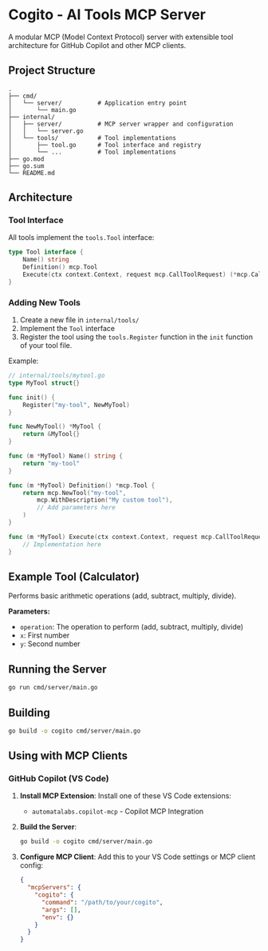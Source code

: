 # Cogito - AI Tools MCP Server

A modular MCP (Model Context Protocol) server with extensible tool architecture for GitHub Copilot and other MCP clients.

## Project Structure

```
.
├── cmd/
│   └── server/          # Application entry point
│       └── main.go
├── internal/
│   ├── server/          # MCP server wrapper and configuration
│   │   └── server.go
│   └── tools/           # Tool implementations
│       ├── tool.go      # Tool interface and registry
│       └── ...          # Tool implementations
├── go.mod
├── go.sum
└── README.md
```

## Architecture

### Tool Interface

All tools implement the `tools.Tool` interface:

```go
type Tool interface {
    Name() string
    Definition() mcp.Tool
    Execute(ctx context.Context, request mcp.CallToolRequest) (*mcp.CallToolResult, error)
}
```

### Adding New Tools

1. Create a new file in `internal/tools/`
2. Implement the `Tool` interface
3. Register the tool using the `tools.Register` function in the `init` function of your tool file.

Example:

```go
// internal/tools/mytool.go
type MyTool struct{}

func init() {
	Register("my-tool", NewMyTool)
}

func NewMyTool() *MyTool {
    return &MyTool{}
}

func (m *MyTool) Name() string {
    return "my-tool"
}

func (m *MyTool) Definition() *mcp.Tool {
    return mcp.NewTool("my-tool",
        mcp.WithDescription("My custom tool"),
        // Add parameters here
    )
}

func (m *MyTool) Execute(ctx context.Context, request mcp.CallToolRequest) (*mcp.CallToolResult, error) {
    // Implementation here
}
```

## Example Tool (Calculator)

Performs basic arithmetic operations (add, subtract, multiply, divide).

**Parameters:**
- `operation`: The operation to perform (add, subtract, multiply, divide)
- `x`: First number
- `y`: Second number

## Running the Server

```bash
go run cmd/server/main.go
```

## Building

```bash
go build -o cogito cmd/server/main.go
```

## Using with MCP Clients

### GitHub Copilot (VS Code)

1. **Install MCP Extension**: Install one of these VS Code extensions:
   - `automatalabs.copilot-mcp` - Copilot MCP Integration

2. **Build the Server**:
   ```bash
   go build -o cogito cmd/server/main.go
   ```

3. **Configure MCP Client**: Add this to your VS Code settings or MCP client config:
   ```json
   {
     "mcpServers": {
       "cogito": {
         "command": "/path/to/your/cogito",
         "args": [],
         "env": {}
       }
     }
   }
   ```
